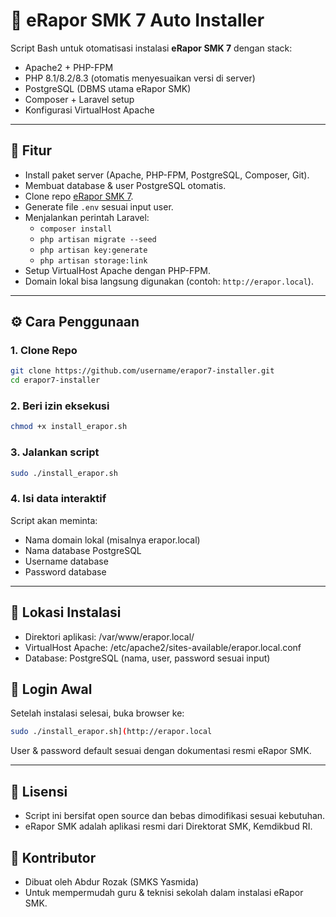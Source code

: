 # 🚀 eRapor SMK 7 Auto Installer

Script Bash untuk otomatisasi instalasi **eRapor SMK 7** dengan stack:

- Apache2 + PHP-FPM
- PHP 8.1/8.2/8.3 (otomatis menyesuaikan versi di server)
- PostgreSQL (DBMS utama eRapor SMK)
- Composer + Laravel setup
- Konfigurasi VirtualHost Apache

---

## 📌 Fitur
- Install paket server (Apache, PHP-FPM, PostgreSQL, Composer, Git).
- Membuat database & user PostgreSQL otomatis.
- Clone repo [eRapor SMK 7](https://github.com/eraporsmk/erapor7).
- Generate file `.env` sesuai input user.
- Menjalankan perintah Laravel:
  - `composer install`
  - `php artisan migrate --seed`
  - `php artisan key:generate`
  - `php artisan storage:link`
- Setup VirtualHost Apache dengan PHP-FPM.
- Domain lokal bisa langsung digunakan (contoh: `http://erapor.local`).

---

## ⚙️ Cara Penggunaan

### 1. Clone Repo
```bash
git clone https://github.com/username/erapor7-installer.git
cd erapor7-installer
```
### 2. Beri izin eksekusi
```bash
chmod +x install_erapor.sh
```
### 3. Jalankan script
```bash
sudo ./install_erapor.sh
```
### 4. Isi data interaktif
Script akan meminta:
- Nama domain lokal (misalnya erapor.local)
- Nama database PostgreSQL
- Username database
- Password database

---

## 📂 Lokasi Instalasi
- Direktori aplikasi: /var/www/erapor.local/
- VirtualHost Apache: /etc/apache2/sites-available/erapor.local.conf
- Database: PostgreSQL (nama, user, password sesuai input)

## 🔑 Login Awal
Setelah instalasi selesai, buka browser ke:
```bash
sudo ./install_erapor.sh](http://erapor.local
```
User & password default sesuai dengan dokumentasi resmi eRapor SMK.

---

## 📜 Lisensi
* Script ini bersifat open source dan bebas dimodifikasi sesuai kebutuhan.
* eRapor SMK adalah aplikasi resmi dari Direktorat SMK, Kemdikbud RI.

## 🙌 Kontributor
* Dibuat oleh Abdur Rozak (SMKS Yasmida)
* Untuk mempermudah guru & teknisi sekolah dalam instalasi eRapor SMK.
